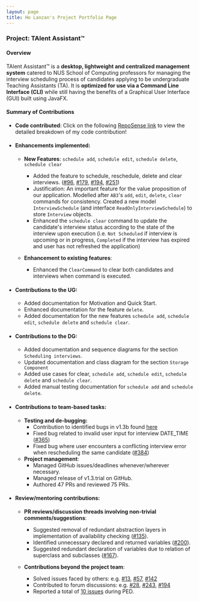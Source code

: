 ```yaml
---
layout: page
title: Ho Lanzan's Project Portfolio Page
---
```


### Project: TAlent Assistant™

#### Overview ####
TAlent Assistant™ is a **desktop, lightweight and centralized management system** catered to NUS School of Computing professors for managing
the interview scheduling process of candidates applying to be undergraduate Teaching Assistants (TA). It is **optimized for use via a Command Line Interface (CLI)** while still having the benefits of a Graphical User Interface (GUI) built using JavaFX.

#### Summary of Contributions ####
* **Code contributed**: Click on the following
  [RepoSense link](https://nus-cs2103-ay2122s2.github.io/tp-dashboard/?search=&sort=groupTitle&sortWithin=title&since=2022-02-18&timeframe=commit&mergegroup=&groupSelect=groupByRepos&breakdown=false&tabOpen=true&tabType=authorship&tabAuthor=lzan98&tabRepo=AY2122S2-CS2103-F11-2%2Ftp%5Bmaster%5D&authorshipIsMergeGroup=false&authorshipFileTypes=docs~functional-code~test-code&authorshipIsBinaryFileTypeChecked=false)
  to view the detailed breakdown of my code contribution!

* #### Enhancements implemented:
  * **New Features**: `schedule add`, `schedule edit`, `schedule delete`, `schedule clear`
    * Added the feature to schedule, reschedule, delete and clear interviews. ([\#96](https://github.com/AY2122S2-CS2103-F11-2/tp/pull/96), 
    [\#179](https://github.com/AY2122S2-CS2103-F11-2/tp/pull/179), [\#194](https://github.com/AY2122S2-CS2103-F11-2/tp/pull/194), [\#251](https://github.com/AY2122S2-CS2103-F11-2/tp/pull/251))
    * Justification: An important feature for the value proposition of our application. Modelled after 
    `AB3`'s `add`, `edit`, `delete`, `clear` commands for consistency. Created a new model `InterviewSchedule` (and interface `ReadOnlyInterviewSchedule`)
    to store `Interview` objects.
    * Enhanced the `schedule clear` command to update the candidate's interview status according to the state of the
    interview upon execution (i.e. `Not Scheduled` if interview is upcoming or in progress, `Completed` if the interview
    has expired and user has not refreshed the application)

  * **Enhancement to existing features**:
    * Enhanced the `ClearCommand` to clear both candidates and interviews when command is executed.

* #### Contributions to the UG:
  * Added documentation for Motivation and Quick Start.
  * Enhanced documentation for the feature `delete`.
  * Added documentation for the new features `schedule add`, `schedule edit`, `schedule delete` and `schedule clear`.

* #### Contributions to the DG:
  * Added documentation and sequence diagrams for the section `Scheduling interviews`.
  * Updated documentation and class diagram for the section `Storage Component`
  * Added use cases for clear, `schedule add`, `schedule edit`, `schedule delete` and `schedule clear`.
  * Added manual testing documentation for `schedule add` and `schedule delete`.

* #### Contributions to team-based tasks:
  * **Testing and de-bugging:**
    * Contribution to identified bugs in v1.3b found [here](https://github.com/AY2122S2-CS2103-F11-2/tp/issues/240)
    * Fixed bug related to invalid user input for interview DATE_TIME ([\#365](https://github.com/AY2122S2-CS2103-F11-2/tp/pull/365))
    * Fixed bug where user encounters a conflicting interview error when rescheduling the same candidate
      ([\#384](https://github.com/AY2122S2-CS2103-F11-2/tp/pull/384))
  * **Project management**:
    * Managed GitHub issues/deadlines whenever/wherever necessary.
    * Managed release of v1.3.trial on GitHub.
    * Authored 47 PRs and reviewed 75 PRs.

* #### Review/mentoring contributions:
  * **PR reviews/discussion threads involving non-trivial comments/suggestions**:
    * Suggested removal of redundant abstraction layers in implementation of availability checking
      ([\#135](https://github.com/AY2122S2-CS2103-F11-2/tp/pull/135)).
    * Identified unnecessary declared and returned variables
      ([\#200](https://github.com/AY2122S2-CS2103-F11-2/tp/pull/200)).
    * Suggested redundant declaration of variables due to relation of superclass and subclasses
      ([\#167](https://github.com/AY2122S2-CS2103-F11-2/tp/pull/167)).

  * **Contributions beyond the project team**:
      * Solved issues faced by others: e.g. [\#13](https://github.com/nus-cs2103-AY2122S2/forum/issues/13#issuecomment-1017380970),
        [\#57](https://github.com/nus-cs2103-AY2122S2/forum/issues/57), [\#142](https://github.com/nus-cs2103-AY2122S2/forum/issues/142)
      * Contributed to forum discussions: e.g. [\#28](https://github.com/nus-cs2103-AY2122S2/forum/issues/28#issuecomment-1019963524),
        [\#243](https://github.com/nus-cs2103-AY2122S2/forum/issues/243), [\#194](https://github.com/nus-cs2103-AY2122S2/forum/issues/194)
      * Reported a total of [10 issues](https://github.com/lzan98/ped) during PED.
      
